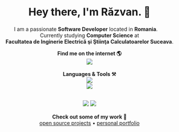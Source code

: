 <h1 align="center">Hey there, I'm Răzvan. 👋 </h1>

<p align="center">
    I am a passionate <b>Software Developer</b> located in <b>Romania</b>. <img src="https://images.emojiterra.com/twitter/v13.1/512px/1f1f7-1f1f4.png" width=16>
    <br>
    Currently studying <b>Computer Science</b> at
    <br>
    <b>Facultatea de Inginerie Electrică şi Ştiinţa Calculatoarelor Suceava</b>.
    <br>
    <div align="center"> 
      <b>Find me on the internet 🌎</b>
      <br>
      <a href="mailto:razvansauciucc@outlook.com">
        <img src="https://img.shields.io/badge/EMAIL-333333?style=for-the-badge&logo=gmail&logoColor=blue" />
      </a>
    </div>
    <br>
    <div align="center">
        <b>Languages & Tools ⚒️</b>
        <br>
        <img src="https://skillicons.dev/icons?i=java,python,dart,flutter,firebase" /><br>
        <img src="https://skillicons.dev/icons?i=c,cpp,html,css,javascript" /><br>
    </div>
    <br>
    <p align="center">
        <img src="https://komarev.com/ghpvc/?username=sauciucrazvan&style=for-the-badge" /> <img src="https://img.shields.io/github/followers/sauciucrazvan?style=for-the-badge" />
        <br><br>
        <b>Check out some of my work 💼</b><br>
        <a href="https://github.com/sauciucrazvan?tab=repositories">open source projects</a> • <a href="https://github.com/sauciucrazvan">personal portfolio</a>
    </p>
</p>
